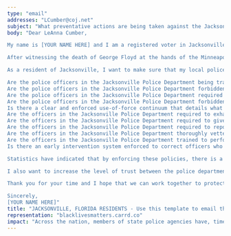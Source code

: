 ```yaml
---
type: "email"
addresses: "LCumber@coj.net"
subject: "What preventative actions are being taken against the Jacksonville Police Department?"
body: "Dear LeAnna Cumber,

My name is [YOUR NAME HERE] and I am a registered voter in Jacksonville, Florida. I am writing to you today to ask what you are doing, as the City Council of Jacksonville, to ensure that your officers are not abusing their power and are held accountable for their actions.

After witnessing the death of George Floyd at the hands of the Minneapolis Police Department, I am left feeling outraged, frustrated, and hurt. The system has failed yet another black man and we are anxiously waiting to see if the officers responsible for his death will face consequences.

As a resident of Jacksonville, I want to make sure that my local police department is taking the necessary preventative measures to ensure that incidents like this will not occur in the future. So I ask:

Are the police officers in the Jacksonville Police Department being trained to de-escalate altercations by using peaceful conflict resolution strategies?
Are the police officers in the Jacksonville Police Department forbidden from using carotid restraints (chokeholds, strangleholds, etc.) and hog-tying methods? Furthermore, are they forbidden from transporting civilians in uncomfortable positions, such as face down in a vehicle?
Are the police officers in the Jacksonville Police Department required to intervene if they witness another officer using excessive force? Will officers be reprimanded if they fail to intervene?
Are the police officers in the Jacksonville Police Department forbidden from shooting at moving vehicles?
Is there a clear and enforced use-of-force continuum that details what weapons and force are acceptable in a wide variety of civilian-police interactions?
Are the officers in the Jacksonville Police Department required to exhaust every other possible option before using excessive force?
Are the officers in the Jacksonville Police Department required to give a verbal warning to civilians before drawing their weapon or using excessive force?
Are the officers in the Jacksonville Police Department required to report each time they threaten to or use force on civilians?
Are the officers in the Jacksonville Police Department thoroughly vetted to ensure that they do not have a history with abuse, racism, xenophobia, homophobia / transphobia, or discrimination?
Are the officers in the Jacksonville Police Department trained to perform and seek necessary medical action after using excessive force?
Is there an early intervention system enforced to correct officers who use excessive force? Additionally, how many complaints does an officer have to receive before they are reprimanded? Before they are terminated? More than three complaints are unacceptable.

Statistics have indicated that by enforcing these policies, there is a significant decrease in civilian complaints and injury due to excessive force. If any of the policies are not currently in place, then what is being done to ensure that they are going to be enforced in the near future? What can I do, as a concerned citizen, to set these policies in motion?

I also want to increase the level of trust between the police department and the community. To establish trust, there has to be transparency. I would like to see the Jacksonville Police Department collect and report data on civilian deaths that occurred in custody and as a result of an officer’s use of excessive force. The data should be broken down by demographics and should showcase the race, gender, sexuality, and religion of the civilians. Allowing the public access to this information will show us where we, as a community, fall short.

Thank you for your time and I hope that we can work together to protect the Jacksonville community. I refuse to let the next hashtag come from here.

Sincerely,
[YOUR NAME HERE]"
title: "JACKSONVILLE, FLORIDA RESIDENTS - Use this template to email the City Council of Jacksonville to quiz them on what preventive actions are being taken to protect against police brutality from the Jacksonville Police Department."
representation: "blacklivesmatters.carrd.co"
impact: "Across the nation, members of state police agencies have, time and time again, abused their power and have killed black Americans in a horrific manner, devoid of any lawfulness. Our nation has observed the cruel and evil killings of George Floyd, Breonna Taylor, Eric Garner, Ahmed Aubrey, and countless others of black Americans. Email the City Council for the city of Jacksonville and press the question--are you, LeAnna Cumber, taking any preventative actions to ensure that such acts of cruelty against African Americans don't happen as a consequence of policing with racist motives?"
---
```


